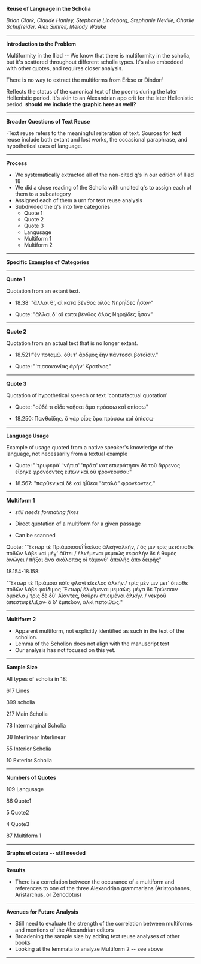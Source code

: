 **Reuse of Language in the Scholia**

*Brian Clark, Claude Hanley, Stephanie Lindeborg, Stephanie Neville, Charlie Schufreider, Alex Simrell, Melody Wauke*

___

**Introduction to the Problem**

Multiformity in the Iliad -- We know that there is multiformity in the scholia, but it's scattered throughout different scholia types.  It's also embedded with other quotes, and requires closer analysis.

There is no way to extract the multiforms from Erbse or Dindorf

Reflects the status of the canonical text of the poems during the later Hellenistic period.  It's akin to an Alexandrian app crit for the later Hellenistic period. **should we include the graphic here as well?**

___

**Broader Questions of Text Reuse**

-Text reuse refers to the meaningful reiteration of text.  Sources for text reuse include both extant and lost works, the occasional paraphrase, and hypothetical uses of language. 
___

**Process**

- We systematically extracted all of the non-cited q's in our edition of Iliad 18
- We did a close reading of the Scholia with uncited q's to assign each of them to a subcategory
- Assigned each of them a urn for text reuse analysis
- Subdivided the q's into five categories
	- Quote 1 
	- Quote 2
	- Quote 3
	- Langusage
	- Multiform 1
	- Multiform 2
___
**Specific Examples of Categories**
___
**Quote 1**

Quotation from an extant text.

- 18.38: "ἄλλαι θ', αἳ κατὰ βένθος ἁλὸς Νηρηΐδες ἦσαν·"

- Quote: "ἄλλαι δ' αἳ κατα βένθος ἁλὸς Νηρηϊδες ἦσαν"

___
**Quote 2**

Quotation from an actual text that is no longer extant.

- 18.521:"ἐν ποταμῷ. ὅθι τ' ᾱρδμὸς ἔην πάντεσσι βοτοῖσιν."

- Quote: "'πισσοκονίας ἀρὴν' Κρατῖνος"
___
**Quote 3**

Quotation of hypothetical speech or text 'contrafactual quotation'

- Quote: "οὐδέ τι οἶδε νοῆσαι ἅμα πρόσσω καὶ οπίσσω"

- 18.250: Πανθοίδης. ὃ γὰρ οἶος ὅρα πρόσσω καὶ ὀπίσσω· 
___
**Language Usage**

Example of usage quoted from a native speaker's knowledge of the language, not necessarily from a textual example

- Quote: "'τρυφερὰ' 'νήπια' 'πρᾶα' κατ επικράτησιν δὲ τοῦ ἄρρενος εἴρηκε φρονέοντες εἰπὼν καὶ οὐ φρονέουσαι:"

- 18.567: "παρθενικαὶ δὲ καὶ ἠΐθεοι "ἀταλὰ" φρονέοντες."

___

**Multiform 1**

- *still needs formating fixes*

- Direct quotation of a multiform for a given passage

- Can be scanned

Quote: "Ἕκτωρ τὲ Πριάμοιοσὺῒ ΐκελος ἀλκὴνἀλκήν, / ὅς μιν τρὶς μετόπισθε ποδῶν λάβε καὶ μέγ' ἀϋτει  / ἐλκέμεναι μεμαώς κεφαλὴν δέ ἑ θυμὸς ἀνώγει / πῆξαι ἀνα σκόλοπας οἳ τάμονθ' ἁπαλῆς ἀπο δειρῆς"

18.154-18.158: 

"Ἕκτωρ τὲ Πριάμοιο πάϊς φλογὶ εἴκελος ἀλκήν./ τρὶς μέν μιν μετ' όπισθε ποδῶν λάβε φαίδιμος Ἕκτωρ/ ἑλκέμεναι μεμαὼς. μέγα δὲ Τρώεσσιν ὁμόκλα·/ τρὶς δὲ δύ' Αἴαντες, θοῦριν ἐπιειμένοι ἀλκὴν. / νεκροῦ ἀπεστυφέλιξαν· ὃ δ' ἔμπεδον, ἀλκὶ πεποιθὼς."


___

**Multiform 2**

- Apparent multiform, not explicitly identified as such in the text of the scholion.  
- Lemma of the Scholion does not align with the manuscript text
- Our analysis has not focused on this yet.

___
**Sample Size**

All types of scholia in 18:

617 Lines

399 scholia

217 Main Scholia

78 Intermarginal Scholia

38 Interlinear Interlinear

55 Interior Scholia

10 Exterior Scholia
___

**Numbers of Quotes**

109 Langusage

86 Quote1

5 Quote2

4 Quote3

87 Multiform 1

___
**Graphs et cetera -- still needed**

___
**Results**

- There is a correlation between the occurance of a multiform and references to one of the three Alexandrian grammarians (Aristophanes, Aristarchus, or Zenodotus)

___

**Avenues for Future Analysis**

- Still need to evaluate the strength of the correlation between multiforms and mentions of the Alexandrian editors
- Broadening the sample size by adding text reuse analyses of other books
- Looking at the lemmata to analyze Multiform 2 -- see above

___


